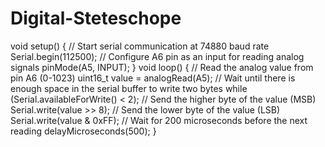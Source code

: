 # Digital-Steteschope
void setup() {
  // Start serial communication at 74880 baud rate
  Serial.begin(112500);
  // Configure A6 pin as an input for reading analog signals
  pinMode(A5, INPUT);
}
void loop() {
  // Read the analog value from pin A6 (0-1023)
  uint16_t value = analogRead(A5);
  // Wait until there is enough space in the serial buffer to write two bytes
  while (Serial.availableForWrite() < 2);
  // Send the higher byte of the value (MSB)
  Serial.write(value >> 8);
  // Send the lower byte of the value (LSB)
  Serial.write(value & 0xFF);
  // Wait for 200 microseconds before the next reading
  delayMicroseconds(500);
}

